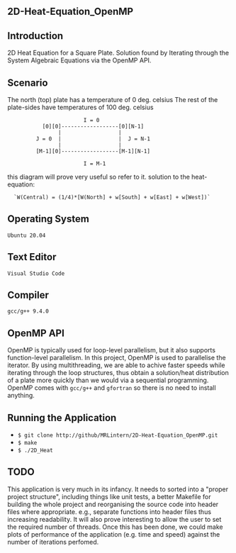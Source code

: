 ## 2D-Heat-Equation_OpenMP

## Introduction
2D Heat Equation for a Square Plate. Solution found by Iterating through the System Algebraic Equations via the OpenMP API.

## Scenario

The north (top) plate has a temperature of 0 deg. celsius
The rest of the plate-sides have temperatures of 100 deg. celsius

                            I = 0
               [0][0]------------------[0][N-1]
                    |                  |
             J = 0  |                  |  J = N-1
                    |                  |
             [M-1][0]------------------[M-1][N-1]
              
                            I = M-1
                            
this diagram will prove very useful so refer to it.
solution to the heat-equation:

      `W(Central) = (1/4)*[W(North] + w[South] + w[East] + w[West])`

## Operating System
`Ubuntu 20.04`

## Text Editor
`Visual Studio Code`

## Compiler
`gcc/g++ 9.4.0`

## OpenMP API
OpenMP is typically used for loop-level parallelism, but it also supports function-level parallelism.
In this project, OpenMP is used to parallelise the iterator. By using multithreading, we are able to achive
faster speeds while iterating through the loop structures, thus obtain a solution/heat distribution of a plate
more quickly than we would via a sequential programming.
OpenMP comes with `gcc/g++` and `gfortran` so there is no need to install anything.

## Running the Application

  * `$ git clone http://github/MRLintern/2D-Heat-Equation_OpenMP.git`
  * `$ make`
  * `$ ./2D_Heat`

## TODO

This application is very much in its infancy. It needs to sorted into a "proper project structure", including things like unit tests, a better Makefile for building the whole project and reorganising the source code into header files where appropriate. e.g., separate functions into header files thus increasing readability. It will also prove interesting to allow the user to set the required number of threads. Once this has been done, we could make plots of performance of the application (e.g. time and speed) against the number of iterations perfomed.
  
  
  
  

